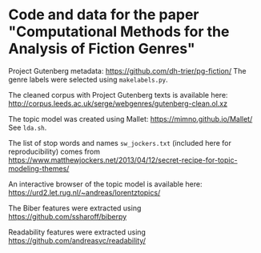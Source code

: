 # Code and data for the paper "Computational Methods for the Analysis of Fiction Genres"

Project Gutenberg metadata: https://github.com/dh-trier/pg-fiction/
The genre labels were selected using `makelabels.py`.

The cleaned corpus with Project Gutenberg texts is available here:
http://corpus.leeds.ac.uk/serge/webgenres/gutenberg-clean.ol.xz

The topic model was created using Mallet: https://mimno.github.io/Mallet/
See `lda.sh`.

The list of stop words and names `sw_jockers.txt` (included here for reproducibility)
comes from https://www.matthewjockers.net/2013/04/12/secret-recipe-for-topic-modeling-themes/

An interactive browser of the topic model is available here: https://urd2.let.rug.nl/~andreas/lorentztopics/

The Biber features were extracted using https://github.com/ssharoff/biberpy

Readability features were extracted using https://github.com/andreasvc/readability/

